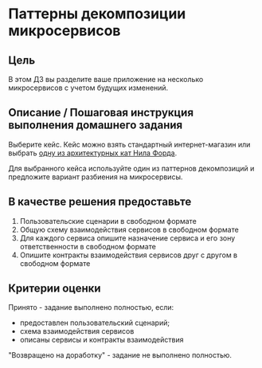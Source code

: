 # Паттерны декомпозиции микросервисов

## Цель

В этом ДЗ вы разделите ваше приложение на несколько микросервисов с учетом будущих изменений.

## Описание / Пошаговая инструкция выполнения домашнего задания

Выберите кейс. Кейс можно взять стандартный интернет-магазин или выбрать [одну из архитектурных кат Нила Форда](https://nealford.com/katas/list.html).

Для выбранного кейса используйте один из паттернов декомпозиций и предложите вариант разбиения на микросервисы.

## В качестве решения предоставьте

1. Пользовательские сценарии в свободном формате
2. Общую схему взаимодействия сервисов в свободном формате
3. Для каждого сервиса опишите назначение сервиса и его зону ответственности в свободном формате
4. Опишите контракты взаимодействия сервисов друг с другом в свободном формате

## Критерии оценки

Принято - задание выполнено полностью, если:

- предоставлен пользовательский сценарий;
- схема взаимодействия сервисов
- описаны сервисы и контракты взаимодействия

"Возвращено на доработку" - задание не выполнено полностью.
